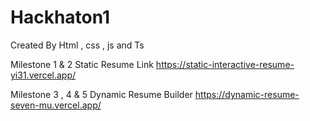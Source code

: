 # Hackhaton1
Created By Html , css , js and Ts

Milestone 1 & 2 Static Resume Link
https://static-interactive-resume-yi31.vercel.app/

Milestone 3 , 4 & 5
Dynamic Resume Builder
https://dynamic-resume-seven-mu.vercel.app/
